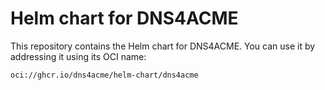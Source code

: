 # Helm chart for DNS4ACME

This repository contains the Helm chart for DNS4ACME. You can use it by addressing it using its OCI name:

```
oci://ghcr.io/dns4acme/helm-chart/dns4acme
```